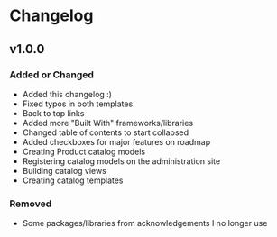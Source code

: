 # Changelog

## v1.0.0

### Added or Changed

- Added this changelog :)
- Fixed typos in both templates
- Back to top links
- Added more "Built With" frameworks/libraries
- Changed table of contents to start collapsed
- Added checkboxes for major features on roadmap
- Creating Product catalog models
- Registering catalog models on the administration site
- Building catalog views
- Creating catalog templates

### Removed

- Some packages/libraries from acknowledgements I no longer use
